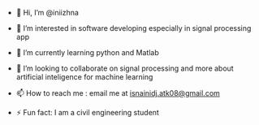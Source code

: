 - 👋 Hi, I’m @iniizhna
- 👀 I’m interested in software developing especially in signal processing app
- 🌱 I’m currently learning python and Matlab 
- 💞️ I’m looking to collaborate on signal processing and more about artificial inteligence for machine learning 
- 📫 How to reach me : email me at isnainidj.atk08@gmail.com
  
- ⚡ Fun fact: I am a civil engineering student

<!---
iniizhna/iniizhna is a ✨ special ✨ repository because its `README.md` (this file) appears on your GitHub profile.
You can click the Preview link to take a look at your changes.
--->
